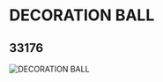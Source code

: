 # DECORATION BALL
## 33176
![DECORATION BALL](https://lc-www-live-s.legocdn.com/media/bricks/5/2/4243669.jpg)